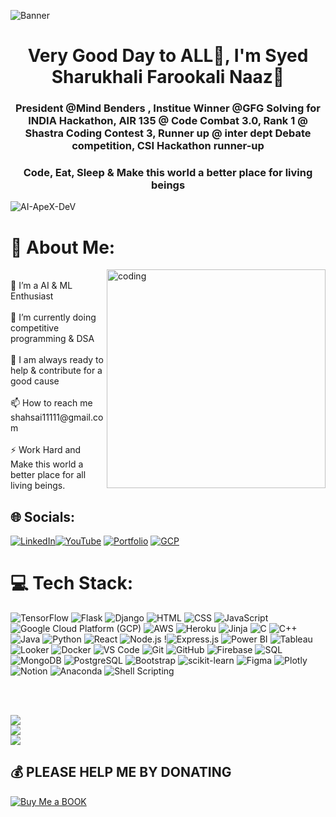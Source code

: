 ![Banner](https://i.postimg.cc/tgVyfypV/image.png)

<h1 align="center">Very Good Day to ALL🙌, I'm Syed Sharukhali Farookali Naaz💫</h1>
<h3 align="center">President @Mind Benders , Institue Winner @GFG Solving for INDIA Hackathon, AIR 135 @ Code Combat 3.0, Rank 1 @ Shastra Coding Contest 3, Runner up @ inter dept Debate competition, CSI Hackathon runner-up</h3>
<h3 align="center">Code, Eat, Sleep & Make this world a better place for living beings</h3>


<p align="left"> <img src="https://komarev.com/ghpvc/?username=AI-ApeX-DeV&label=Profile%20Visitors&color=0e75b6&style=flat" alt="AI-ApeX-DeV" /> </p>


# 💫 About Me:
<img align="right" alt="coding" width="350" src="https://i.pinimg.com/originals/e4/26/70/e426702edf874b181aced1e2fa5c6cde.gif">
<br>👯 I’m a AI & ML Enthusiast<br><br>🌱 I’m currently doing competitive programming & DSA <br><br>💬 I am always ready to help & contribute for a good cause<br><br>📫 How to reach me shahsai11111@gmail.com<br><br>⚡ Work Hard and Make this world a better place for all living beings.<br>

## 🌐 Socials:
[![LinkedIn](https://img.shields.io/badge/LinkedIn-%230077B5.svg?logo=linkedin&logoColor=blue)](https://www.linkedin.com/in/sharukhali-farookali-naziyabegum-syed-2817bb272/)[![YouTube](https://img.shields.io/badge/YouTube-%23FF0000.svg?logo=YouTube&logoColor=red)](https://youtube.com/@SHAHSAI) [![Portfolio](https://img.shields.io/badge/PortFolio-%23FF0000.svg?logo=web&logoColor=blue)](https://ai-apex-dev.github.io/SHAHSAI.github.io/) [![GCP](https://img.shields.io/badge/GCP-%23FF0000.svg?logo=google&logoColor=green)](https://www.cloudskillsboost.google/public_profiles/7322d512-7cb2-452e-9746-9432ea161f52) 

# 💻 Tech Stack:
![TensorFlow](https://img.shields.io/badge/TensorFlow-%23FF6F00.svg?style=for-the-badge&logo=TensorFlow&logoColor=white)
![Flask](https://img.shields.io/badge/Flask-%2300A98F.svg?style=for-the-badge&logo=Flask&logoColor=white)
![Django](https://img.shields.io/badge/Django-%23092E20.svg?style=for-the-badge&logo=Django&logoColor=white)
![HTML](https://img.shields.io/badge/HTML-%23E34F26.svg?style=for-the-badge&logo=HTML5&logoColor=white)
![CSS](https://img.shields.io/badge/CSS-%231572B6.svg?style=for-the-badge&logo=CSS3&logoColor=white)
![JavaScript](https://img.shields.io/badge/JavaScript-%23F7DF1E.svg?style=for-the-badge&logo=JavaScript&logoColor=black)
![Google Cloud Platform (GCP)](https://img.shields.io/badge/Google%20Cloud%20Platform-%234285F4.svg?style=for-the-badge&logo=Google%20Cloud&logoColor=white)
![AWS](https://img.shields.io/badge/AWS-%23232F3E.svg?style=for-the-badge&logo=Amazon%20AWS&logoColor=white)
![Heroku](https://img.shields.io/badge/Heroku-%23430098.svg?style=for-the-badge&logo=Heroku&logoColor=white)
![Jinja](https://img.shields.io/badge/Jinja-%23000000.svg?style=for-the-badge&logo=jinja&logoColor=white)
![C](https://img.shields.io/badge/C-%2300599C.svg?style=for-the-badge&logo=C&logoColor=white)
![C++](https://img.shields.io/badge/C++-%2300599C.svg?style=for-the-badge&logo=C%2B%2B&logoColor=white)
![Java](https://img.shields.io/badge/Java-%23ED8B00.svg?style=for-the-badge&logo=Java&logoColor=white)
![Python](https://img.shields.io/badge/Python-%2314354C.svg?style=for-the-badge&logo=Python&logoColor=white)
![React](https://img.shields.io/badge/React-%2361DAFB.svg?style=for-the-badge&logo=React&logoColor=black)
![Node.js](https://img.shields.io/badge/Node.js-%23339933.svg?style=for-the-badge&logo=Node.js&logoColor=white)
!![Express.js](https://img.shields.io/badge/Express.js-%23000000.svg?style=for-the-badge&logo=Express&logoColor=white)
![Power BI](https://img.shields.io/badge/Power%20BI-%23F2C811.svg?style=for-the-badge&logo=Power%20BI&logoColor=black)
![Tableau](https://img.shields.io/badge/Tableau-%23E97627.svg?style=for-the-badge&logo=Tableau&logoColor=white)
![Looker](https://img.shields.io/badge/Looker-%232674A6.svg?style=for-the-badge&logo=Looker&logoColor=white)
![Docker](https://img.shields.io/badge/Docker-%232496ED.svg?style=for-the-badge&logo=Docker&logoColor=white)
![VS Code](https://img.shields.io/badge/VS%20Code-%23007ACC.svg?style=for-the-badge&logo=Visual%20Studio%20Code&logoColor=white)
![Git](https://img.shields.io/badge/Git-%23F05032.svg?style=for-the-badge&logo=Git&logoColor=white)
![GitHub](https://img.shields.io/badge/GitHub-%23121011.svg?style=for-the-badge&logo=GitHub&logoColor=white)
![Firebase](https://img.shields.io/badge/Firebase-%23FFCA28.svg?style=for-the-badge&logo=Firebase&logoColor=black)
![SQL](https://img.shields.io/badge/SQL-%230075A8.svg?style=for-the-badge&logo=MySQL&logoColor=white)
![MongoDB](https://img.shields.io/badge/MongoDB-%2347A248.svg?style=for-the-badge&logo=MongoDB&logoColor=white)
![PostgreSQL](https://img.shields.io/badge/PostgreSQL-%23336791.svg?style=for-the-badge&logo=PostgreSQL&logoColor=white)
![Bootstrap](https://img.shields.io/badge/Bootstrap-%23563D7C.svg?style=for-the-badge&logo=Bootstrap&logoColor=white)
![scikit-learn](https://img.shields.io/badge/scikit--learn-%23F7931E.svg?style=for-the-badge&logo=scikit-learn&logoColor=white)
![Figma](https://img.shields.io/badge/Figma-%23F24E1E.svg?style=for-the-badge&logo=Figma&logoColor=white)
![Plotly](https://img.shields.io/badge/Plotly-%233F4F75.svg?style=for-the-badge&logo=plotly&logoColor=white)
![Notion](https://img.shields.io/badge/Notion-%23000000.svg?style=for-the-badge&logo=notion&logoColor=white)
![Anaconda](https://img.shields.io/badge/Anaconda-%2344A833.svg?style=for-the-badge&logo=Anaconda&logoColor=white)
![Shell Scripting](https://img.shields.io/badge/Shell%20Scripting-%23121011.svg?style=for-the-badge&logo=GNU%20Bash&logoColor=white)


  
<br>
<br>

![](https://github-readme-stats.vercel.app/api?username=ai-apex-dev&theme=radical&hide_border=false&include_all_commits=true&count_private=true)<br/>
![](https://github-readme-streak-stats.herokuapp.com/?user=ai-apex-dev&theme=radical&hide_border=false)<br/>
![](https://github-readme-stats.vercel.app/api/top-langs/?username=ai-apex-dev&theme=radical&hide_border=false&include_all_commits=true&count_private=true&layout=compact)

<!--START_SECTION:waka-->
<!--END_SECTION:waka-->

## 💰 PLEASE HELP ME BY DONATING 
  [![Buy Me a BOOK](https://img.shields.io/badge/Buy%20Me%20a%20BOOK-ffdd00?style=for-the-badge&logo=buy-me-a-BOOK&logoColor=black)](https://buymeacoffee.com/shahsai11111) 

